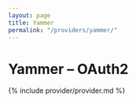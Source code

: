 ```yaml
---
layout: page
title: Yammer
permalink: "/providers/yammer/"
---
```

# Yammer – OAuth2

{% include provider/provider.md %}
